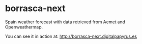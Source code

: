 borrasca-next
=============

Spain weather forecast with data retrieved from Aemet and Openweathermap.

You can see it in action at: http://borrasca-next.digitalpapyrus.es
